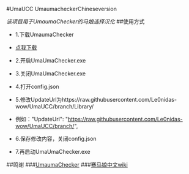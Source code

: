 #UmaUCCUmaumacheckerChineseversion*该项目用于UmaumaChecker的马娘选择汉化*##使用方式+ 1.下载UmaumaChecker+ [点我下载](https://github.com/Cilda/UmaUmaChecker/releases)+ 2.开启UmaUmaChecker.exe+ 3.关闭UmaUmaChecker.exe+ 4.打开config.json+ 5.修改UpdateUrl为https://raw.githubusercontent.com/Le0nidas-wow/UmaUCC/branch/Library/+ 例如："UpdateUrl": "https://raw.githubusercontent.com/Le0nidas-wow/UmaUCC/branch/",+ 6.保存修改内容，关闭config.json+ 7.再启动UmaUmaChecker.exe##鸣谢###[UmaumaChecker](https://github.com/Cilda/UmaUmaChecker)###[赛马娘中文wiki](https://wiki.biligame.com/umamusume/%E9%A6%96%E9%A1%B5?hmsr=tag2&hmpl=&hmcu=&hmkw=&hmci=&spm_id_from=333.337.0.0)